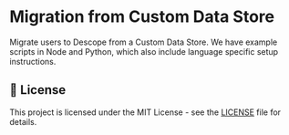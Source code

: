 # Migration from Custom Data Store

Migrate users to Descope from a Custom Data Store. We have example scripts in Node and Python, which also include language specific setup instructions.

## 📜 License

This project is licensed under the MIT License - see the [LICENSE](LICENSE) file for details.

